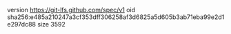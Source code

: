 version https://git-lfs.github.com/spec/v1
oid sha256:e485a210247a3cf353dff306258af3d6825a5d605b3ab71eba99e2d1e297dc88
size 3592
